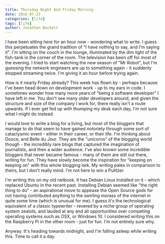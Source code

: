 ```yaml
---
title: Thursday Night And Friday Morning
date: 2016-07-23
categories: [life]
tags: [life]
author: Jonathan Beckett
---
```


I have been sitting here for an hour now - wondering what to write. I guess this perpetuates the grand tradition of "I have nothing to say, and I'm saying it". I'm sitting on the couch in the lounge, illuminated by the dim light of the fish-tank in the corner of the room. The television has been off for most of the evening. I tried to start watching the new season of "Mr Robot", but I'm guessing the network engineers are up to something again - it suddenly stopped streaming twice. I'm giving it an hour before trying again.

How is it nearly Friday already? This week has flown by - perhaps because I've been head down on development work - up to my ears in code. I sometimes wonder how many more years of "being a software developer" I have left in me. You don't see many older developers around, and given the structure and size of the company I work for, there really isn't a route upwards. If I ever get fed up with thumping my desk each day, I'm not sure what I might do instead.

I would love to write a blog for a living, but most of the bloggers that manage to do that seem to have gained notoriety through some sort of cataclysmic event - either in their career, or their life. I'm thinking about Dooce, and Belle du Jour. They are the "unicorns" of the blogging world though - the incredibly rare blogs that captured the imagination of journalists, and then a wider audience. I've also known some incredible bloggers that never became famous - many of them are still out there, writing for fun. They have slowly become the inspiration for "keeping on keeping on" with this whole blogging lark. My writing pales in comparison to theirs, but I don't really mind. I'm not here to win a Pulitzer.

I'm writing this on my old netbook. It has Debian Linux installed on it - which replaced Ubuntu in the recent past. Installing Debian seemed like "the right thing to do" - an aspirational move to appease the Open Source gods for not having contributed anything to the swirling morass of the internet in quite some time (which is unusual for me). I guess it's the technological equivalent of a classic typewriter - revered by a niche group of operating system zealots, and lauded at any and all opportunities over competing operating systems such as OSX, or Windows 10. I considered writing this on the Raspberry Pi in the other room - just for fun. I'm not entirely sure why.

Anyway. It's heading towards midnight, and I'm falling asleep while writing this. Time to call it a day.
